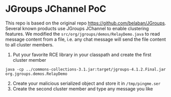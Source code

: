 # JGroups JChannel PoC

This repo is based on the original repo https://github.com/belaban/JGroups. Several known products use JGroups JChannel to enable clustering features. We modified the `src/org/jgroups/demos/RelayDemo.java` to read message content from a file, i.e. any chat message will send the file content to all cluster members.

1. Put your favorite RCE library in your classpath and create the first cluster member

`java -cp ../commons-collections-3.1.jar:target/jgroups-4.1.2.Final.jar org.jgroups.demos.RelayDemo`

2. Create your malicious serialized object and store it in `/tmp/pingme.ser`
3. Create the second cluster member and type any message you like

